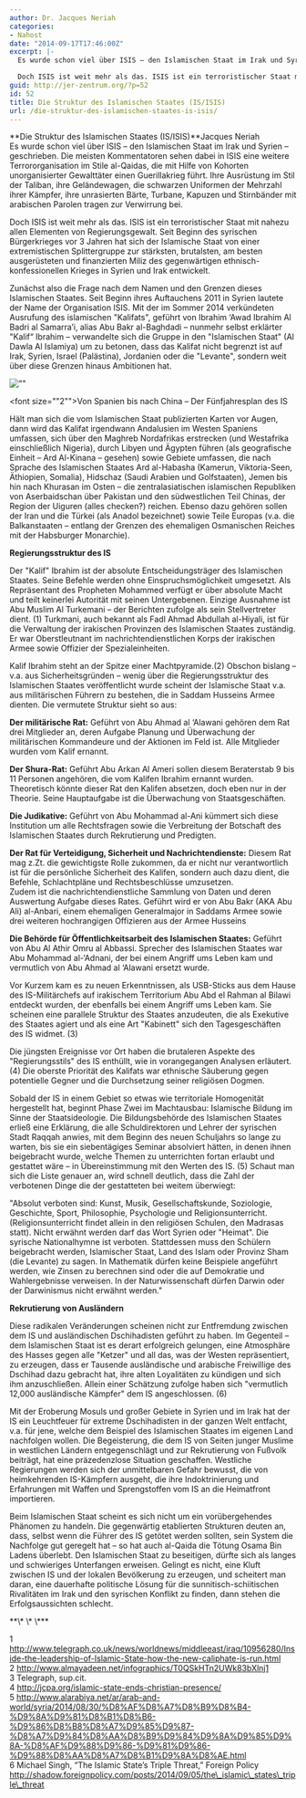 ```yaml
---
author: Dr. Jacques Neriah
categories:
- Nahost
date: "2014-09-17T17:46:00Z"
excerpt: |-
  Es wurde schon viel über ISIS – den Islamischen Staat im Irak und Syrien – geschrieben. Die meisten Kommentatoren sehen dabei in ISIS eine weitere Terrororganisation im Stile al-Qaidas, die mit Hilfe von Kohorten unorganisierter Gewalttäter einen Guerillakrieg führt. Ihre Ausrüstung im Stil der Taliban, ihre Geländewagen, die schwarzen Uniformen der Mehrzahl ihrer Kämpfer, ihre unrasierten Bärte, Turbane, Kapuzen und Stirnbänder mit arabischen Parolen tragen zur Verwirrung bei.

  Doch ISIS ist weit mehr als das. ISIS ist ein terroristischer Staat mit nahezu allen Elementen von Regierungsgewalt. Seit Beginn des syrischen Bürgerkrieges vor 3 Jahren hat sich der Islamische Staat von einer extremistischen Splittergruppe zur stärksten, brutalsten, am besten ausgerüsteten und finanzierten Miliz des gegenwärtigen ethnisch-konfessionellen Krieges in Syrien und Irak entwickelt. Beim Islamischen Staat scheint es sich nicht um ein vorübergehendes Phänomen zu handeln. Die gegenwärtig etablierten Strukturen deuten an, dass, selbst wenn die Führer des IS getötet werden sollten, sein System die Nachfolge gut geregelt hat – so hat auch al-Qaida die Tötung Osama Bin Ladens überlebt. Den Islamischen Staat zu beseitigen, dürfte sich als langes und schwieriges Unterfangen erweisen. Gelingt es nicht, eine Kluft zwischen IS und der lokalen Bevölkerung zu erzeugen, und scheitert man daran, eine dauerhafte politische Lösung für die sunnitisch-schiitischen Rivalitäten im Irak und den syrischen Konflikt zu finden, dann stehen die Erfolgsaussichten schlecht.
guid: http://jer-zentrum.org/?p=52
id: 52
title: Die Struktur des Islamischen Staates (IS/ISIS)
url: /die-struktur-des-islamischen-staates-is-isis/
---
```


<div align=""center"">**<font size=""3"">Die Struktur des Islamischen Staates (IS/ISIS)</font>**<font size=""3"">Jacques Neriah</font>

</div><font size=""3"">  
Es wurde schon viel über ISIS – den Islamischen Staat im Irak und Syrien – geschrieben. Die meisten Kommentatoren sehen dabei in ISIS eine weitere Terrororganisation im Stile al-Qaidas, die mit Hilfe von Kohorten unorganisierter Gewalttäter einen Guerillakrieg führt. Ihre Ausrüstung im Stil der Taliban, ihre Geländewagen, die schwarzen Uniformen der Mehrzahl ihrer Kämpfer, ihre unrasierten Bärte, Turbane, Kapuzen und Stirnbänder mit arabischen Parolen tragen zur Verwirrung bei.</font>

Doch ISIS ist weit mehr als das. ISIS ist ein terroristischer Staat mit nahezu allen Elementen von Regierungsgewalt. Seit Beginn des syrischen Bürgerkrieges vor 3 Jahren hat sich der Islamische Staat von einer extremistischen Splittergruppe zur stärksten, brutalsten, am besten ausgerüsteten und finanzierten Miliz des gegenwärtigen ethnisch-konfessionellen Krieges in Syrien und Irak entwickelt.

Zunächst also die Frage nach dem Namen und den Grenzen dieses Islamischen Staates. Seit Beginn ihres Auftauchens 2011 in Syrien lautete der Name der Organisation ISIS. Mit der im Sommer 2014 verkündeten Ausrufung des islamischen "Kalifats", geführt von Ibrahim ‘Awad Ibrahim Al Badri al Samarra’i, alias Abu Bakr al-Baghdadi – nunmehr selbst erklärter "Kalif“ Ibrahim – verwandelte sich die Gruppe in den "Islamischen Staat" (Al Dawla Al Islamiya) um zu betonen, dass das Kalifat nicht begrenzt ist auf Irak, Syrien, Israel (Palästina), Jordanien oder die "Levante", sondern weit über diese Grenzen hinaus Ambitionen hat.

![""]("/UserFiles/ISIS-Map.jpg")

<font size=""2"">Von Spanien bis nach China – Der Fünfjahresplan des IS</font>

Hält man sich die vom Islamischen Staat publizierten Karten vor Augen, dann wird das Kalifat irgendwann Andalusien im Westen Spaniens umfassen, sich über den Maghreb Nordafrikas erstrecken (und Westafrika einschließlich Nigeria), durch Libyen und Ägypten führen (als geografische Einheit – Ard Al-Kinana – gesehen) sowie Gebiete umfassen, die nach Sprache des Islamischen Staates Ard al-Habasha (Kamerun, Viktoria-Seen, Äthiopien, Somalia), Hidschaz (Saudi Arabien und Golfstaaten), Jemen bis hin nach Khurasan im Osten – die zentralasiatischen islamischen Republiken von Aserbaidschan über Pakistan und den südwestlichen Teil Chinas, der Region der Uiguren (alles checken?) reichen. Ebenso dazu gehören sollen der Iran und die Türkei (als Anadol bezeichnet) sowie Teile Europas (v.a. die Balkanstaaten – entlang der Grenzen des ehemaligen Osmanischen Reiches mit der Habsburger Monarchie).

**Regierungsstruktur des IS**

Der "Kalif" Ibrahim ist der absolute Entscheidungsträger des Islamischen Staates. Seine Befehle werden ohne Einspruchsmöglichkeit umgesetzt. Als Repräsentant des Propheten Mohammed verfügt er über absolute Macht und teilt keinerlei Autorität mit seinen Untergebenen. Einzige Ausnahme ist Abu Muslim Al Turkemani – der Berichten zufolge als sein Stellvertreter dient. (1) Turkmani, auch bekannt als Fadl Ahmad Abdullah al-Hiyali, ist für die Verwaltung der irakischen Provinzen des Islamischen Staates zuständig. Er war Oberstleutnant im nachrichtendienstlichen Korps der irakischen Armee sowie Offizier der Spezialeinheiten.

Kalif Ibrahim steht an der Spitze einer Machtpyramide.(2) Obschon bislang – v.a. aus Sicherheitsgründen – wenig über die Regierungsstruktur des Islamischen Staates veröffentlicht wurde scheint der Islamische Staat v.a. aus militärischen Führern zu bestehen, die in Saddam Husseins Armee dienten. Die vermutete Struktur sieht so aus:

 **Der militärische Rat:** Geführt von Abu Ahmad al ‘Alawani gehören dem Rat drei Mitglieder an, deren Aufgabe Planung und Überwachung der militärischen Kommandeure und der Aktionen im Feld ist. Alle Mitglieder wurden vom Kalif ernannt.

 **Der Shura-Rat:** Geführt Abu Arkan Al Ameri sollen diesem Beraterstab 9 bis 11 Personen angehören, die vom Kalifen Ibrahim ernannt wurden. Theoretisch könnte dieser Rat den Kalifen absetzen, doch eben nur in der Theorie. Seine Hauptaufgabe ist die Überwachung von Staatsgeschäften.

 **Die Judikative:** Geführt von Abu Mohammad al-Ani kümmert sich diese Institution um alle Rechtsfragen sowie die Verbreitung der Botschaft des Islamischen Staates durch Rekrutierung und Predigten.

 **Der Rat für Verteidigung, Sicherheit und Nachrichtendienste:** Diesem Rat mag z.Zt. die gewichtigste Rolle zukommen, da er nicht nur verantwortlich ist für die persönliche Sicherheit des Kalifen, sondern auch dazu dient, die Befehle, Schlachtpläne und Rechtsbeschlüsse umzusetzen.   
Zudem ist die nachrichtendienstliche Sammlung von Daten und deren Auswertung Aufgabe dieses Rates. Geführt wird er von Abu Bakr (AKA Abu Ali) al-Anbari, einem ehemaligen Generalmajor in Saddams Armee sowie drei weiteren hochrangigen Offizieren aus der Armee Husseins

 **Die Behörde für Öffentlichkeitsarbeit des Islamischen Staates:** Geführt von Abu Al Athir Omru al Abbassi. Sprecher des Islamischen Staates war Abu Mohammad al-‘Adnani, der bei einem Angriff ums Leben kam und vermutlich von Abu Ahmad al ‘Alawani ersetzt wurde.

Vor Kurzem kam es zu neuen Erkenntnissen, als USB-Sticks aus dem Hause des IS-Militärchefs auf irakischem Territorium Abu Abd el Rahman al Bilawi entdeckt wurden, der ebenfalls bei einem Angriff ums Leben kam. Sie scheinen eine parallele Struktur des Staates anzudeuten, die als Exekutive des Staates agiert und als eine Art "Kabinett" sich den Tagesgeschäften des IS widmet. (3)

Die jüngsten Ereignisse vor Ort haben die brutaleren Aspekte des "Regierungsstils" des IS enthüllt, wie in vorangegangen Analysen erläutert.(4) Die oberste Priorität des Kalifats war ethnische Säuberung gegen potentielle Gegner und die Durchsetzung seiner religiösen Dogmen.

Sobald der IS in einem Gebiet so etwas wie territoriale Homogenität hergestellt hat, beginnt Phase Zwei im Machtausbau: Islamische Bildung im Sinne der Staatsideologie. Die Bildungsbehörde des Islamischen Staates erließ eine Erklärung, die alle Schuldirektoren und Lehrer der syrischen Stadt Raqqah anwies, mit dem Beginn des neuen Schuljahrs so lange zu warten, bis sie ein siebentägiges Seminar absolviert hätten, in denen ihnen beigebracht wurde, welche Themen zu unterrichten fortan erlaubt und gestattet wäre – in Übereinstimmung mit den Werten des IS. (5) Schaut man sich die Liste genauer an, wird schnell deutlich, dass die Zahl der verbotenen Dinge die der gestatteten bei weitem überwiegt:

"Absolut verboten sind: Kunst, Musik, Gesellschaftskunde, Soziologie, Geschichte, Sport, Philosophie, Psychologie und Religionsunterricht. (Religionsunterricht findet allein in den religiösen Schulen, den Madrasas statt). Nicht erwähnt werden darf das Wort Syrien oder "Heimat". Die syrische Nationalhymne ist verboten. Stattdessen muss den Schülern beigebracht werden, Islamischer Staat, Land des Islam oder Provinz Sham (die Levante) zu sagen. In Mathematik dürfen keine Beispiele angeführt werden, wie Zinsen zu berechnen sind oder die auf Demokratie und Wahlergebnisse verweisen. In der Naturwissenschaft dürfen Darwin oder der Darwinismus nicht erwähnt werden."

**Rekrutierung von Ausländern**

Diese radikalen Veränderungen scheinen nicht zur Entfremdung zwischen dem IS und ausländischen Dschihadisten geführt zu haben. Im Gegenteil – dem Islamischen Staat ist es derart erfolgreich gelungen, eine Atmosphäre des Hasses gegen alle "Ketzer" und all das, was der Westen repräsentiert, zu erzeugen, dass er Tausende ausländische und arabische Freiwillige des Dschihad dazu gebracht hat, ihre alten Loyalitäten zu kündigen und sich ihm anzuschließen. Allein einer Schätzung zufolge haben sich "vermutlich 12,000 ausländische Kämpfer" dem IS angeschlossen. (6)

Mit der Eroberung Mosuls und großer Gebiete in Syrien und im Irak hat der IS ein Leuchtfeuer für extreme Dschihadisten in der ganzen Welt entfacht, v.a. für jene, welche dem Beispiel des Islamischen Staates im eigenen Land nachfolgen wollen. Die Begeisterung, die dem IS von Seiten junger Muslime in westlichen Ländern entgegenschlägt und zur Rekrutierung von Fußvolk beiträgt, hat eine präzedenzlose Situation geschaffen. Westliche Regierungen werden sich der unmittelbaren Gefahr bewusst, die von heimkehrenden IS-Kämpfern ausgeht, die ihre Indoktrinierung und Erfahrungen mit Waffen und Sprengstoffen vom IS an die Heimatfront importieren.

Beim Islamischen Staat scheint es sich nicht um ein vorübergehendes Phänomen zu handeln. Die gegenwärtig etablierten Strukturen deuten an, dass, selbst wenn die Führer des IS getötet werden sollten, sein System die Nachfolge gut geregelt hat – so hat auch al-Qaida die Tötung Osama Bin Ladens überlebt. Den Islamischen Staat zu beseitigen, dürfte sich als langes und schwieriges Unterfangen erweisen. Gelingt es nicht, eine Kluft zwischen IS und der lokalen Bevölkerung zu erzeugen, und scheitert man daran, eine dauerhafte politische Lösung für die sunnitisch-schiitischen Rivalitäten im Irak und den syrischen Konflikt zu finden, dann stehen die Erfolgsaussichten schlecht.

<div align=""center""><font size=""3"">**\* \* \***</font></div><font size=""3""></font>

1 http://www.telegraph.co.uk/news/worldnews/middleeast/iraq/10956280/Inside-the-leadership-of-Islamic-State-how-the-new-caliphate-is-run.html  
2 http://www.almayadeen.net/infographics/T0QSkHTn2UWk83bXlnj1  
3 Telegraph, sup.cit.  
4 http://jcpa.org/islamic-state-ends-christian-presence/  
5 http://www.alarabiya.net/ar/arab-and-world/syria/2014/08/30/%D8%AF%D8%A7%D8%B9%D8%B4-%D9%8A%D9%81%D8%B1%D8%B6-%D9%86%D8%B8%D8%A7%D9%85%D9%87-%D8%A7%D9%84%D8%AA%D8%B9%D9%84%D9%8A%D9%85%D9%8A-%D8%AF%D9%88%D9%86-%D9%81%D9%86-%D9%88%D8%AA%D8%A7%D8%B1%D9%8A%D8%AE.html  
6 Michael Singh, “The Islamic State’s Triple Threat,” Foreign Policy http://shadow.foreignpolicy.com/posts/2014/09/05/the\_islamic\_states\_triple\_threat